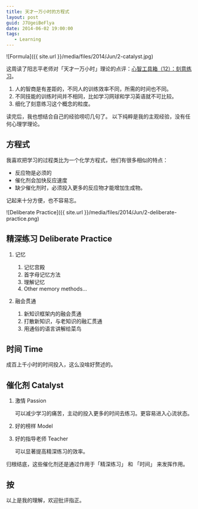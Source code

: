 ```yaml
---
title: 天才一万小时的方程式
layout: post
guid: J7UgeiBeFlya
date: 2014-06-02 19:00:00
tags:
   - Learning
---
```


![Formula]({{ site.url }}/media/files/2014/Jun/2-catalyst.jpg)

这周读了阳志平老师对「天才一万小时」理论的点评：[心智工具箱（12）：刻意练习](http://www.douban.com/note/260623954)。

1. 人的智商是有差距的，不同人的训练效率不同，所需的时间也不同。
2. 不同技能的训练时间并不相同，比如学习网球和学习英语就不可比较。
3. 细化了刻意练习这个概念的粒度。

读完后，我也想结合自己的经验唠叨几句了。 以下纯粹是我的主观经验，没有任何心理学理论。

## 方程式

我喜欢把学习的过程类比为一个化学方程式，他们有很多相似的特点：

* 反应物是必须的
* 催化剂会加快反应速度
* 缺少催化剂时，必须投入更多的反应物才能增加生成物。

记起来十分方便，也不容易忘。

![Deliberate Practice]({{ site.url }}/media/files/2014/Jun/2-deliberate-practice.png)

## 精深练习 Deliberate Practice

1. 记忆

    1. 记忆宫殿
    2. 首字母记忆方法
    3. 理解记忆
    4. Other memory methods...

2. 融会贯通

    1. 新知识框架内的融会贯通
    2. 打散新知识，与老知识的融汇贯通
    3. 用通俗的语言讲解给菜鸟

## 时间 Time

成百上千小时的时间投入，这么没啥好赘述的。

## 催化剂 Catalyst

1. 激情 Passion

    可以减少学习的痛苦，主动的投入更多的时间去练习。更容易进入心流状态。

2. 好的榜样 Model

3. 好的指导老师 Teacher

    可以显著提高精深练习的效率。


归根结底，这些催化剂还是通过作用于「精深练习」 和 「时间」 来发挥作用。


## 按

以上是我的理解，欢迎批评指正。
